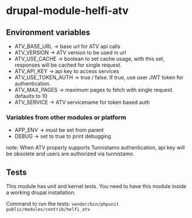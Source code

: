 # drupal-module-helfi-atv

## Environment variables
- ATV_BASE_URL -> base url for ATV api calls
- ATV_VERSION -> ATV version to be used in url
- ATV_USE_CACHE -> boolean to set cache usage, with this set, responses will be cached for single request.
- ATV_API_KEY -> api key to access services
- ATV_USE_TOKEN_AUTH -> true / false. If true, use user JWT token for authentication.
- ATV_MAX_PAGES -> maximum pages to fetch with single request. defaults to 10
- ATV_SERVICE -> ATV servicename for token based auth

### Variables from other modules or platform
- APP_ENV -> must be set from parent
- DEBUG -> set to true to print debugging

note: When ATV properly supports Tunnistamo authentication, api key will be obsolete and users are authorized via tunnistamo.

## Tests

This module has unit and kernel tests. You need to have this module inside a working drupal installation.

Command to run the tests: ```vendor/bin/phpunit public/modules/contrib/helfi_atv```
